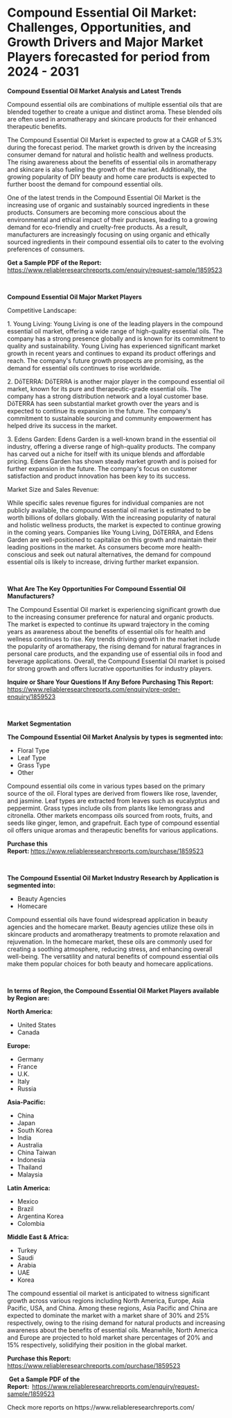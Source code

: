 <p><h1>Compound Essential Oil Market: Challenges, Opportunities, and Growth Drivers and Major Market Players forecasted for period from 2024 - 2031</h1></p><p><strong>Compound Essential Oil Market Analysis and Latest Trends</strong></p>
<p><p>Compound essential oils are combinations of multiple essential oils that are blended together to create a unique and distinct aroma. These blended oils are often used in aromatherapy and skincare products for their enhanced therapeutic benefits.</p><p>The Compound Essential Oil Market is expected to grow at a CAGR of 5.3% during the forecast period. The market growth is driven by the increasing consumer demand for natural and holistic health and wellness products. The rising awareness about the benefits of essential oils in aromatherapy and skincare is also fueling the growth of the market. Additionally, the growing popularity of DIY beauty and home care products is expected to further boost the demand for compound essential oils.</p><p>One of the latest trends in the Compound Essential Oil Market is the increasing use of organic and sustainably sourced ingredients in these products. Consumers are becoming more conscious about the environmental and ethical impact of their purchases, leading to a growing demand for eco-friendly and cruelty-free products. As a result, manufacturers are increasingly focusing on using organic and ethically sourced ingredients in their compound essential oils to cater to the evolving preferences of consumers.</p></p>
<p><strong>Get a Sample PDF of the Report:&nbsp;</strong> <a href="https://www.reliableresearchreports.com/enquiry/request-sample/1859523">https://www.reliableresearchreports.com/enquiry/request-sample/1859523</a></p>
<p>&nbsp;</p>
<p><strong>Compound Essential Oil Major Market Players</strong></p>
<p><p>Competitive Landscape:</p><p>1. Young Living: Young Living is one of the leading players in the compound essential oil market, offering a wide range of high-quality essential oils. The company has a strong presence globally and is known for its commitment to quality and sustainability. Young Living has experienced significant market growth in recent years and continues to expand its product offerings and reach. The company's future growth prospects are promising, as the demand for essential oils continues to rise worldwide.</p><p>2. DōTERRA: DōTERRA is another major player in the compound essential oil market, known for its pure and therapeutic-grade essential oils. The company has a strong distribution network and a loyal customer base. DōTERRA has seen substantial market growth over the years and is expected to continue its expansion in the future. The company's commitment to sustainable sourcing and community empowerment has helped drive its success in the market.</p><p>3. Edens Garden: Edens Garden is a well-known brand in the essential oil industry, offering a diverse range of high-quality products. The company has carved out a niche for itself with its unique blends and affordable pricing. Edens Garden has shown steady market growth and is poised for further expansion in the future. The company's focus on customer satisfaction and product innovation has been key to its success.</p><p>Market Size and Sales Revenue:</p><p>While specific sales revenue figures for individual companies are not publicly available, the compound essential oil market is estimated to be worth billions of dollars globally. With the increasing popularity of natural and holistic wellness products, the market is expected to continue growing in the coming years. Companies like Young Living, DōTERRA, and Edens Garden are well-positioned to capitalize on this growth and maintain their leading positions in the market. As consumers become more health-conscious and seek out natural alternatives, the demand for compound essential oils is likely to increase, driving further market expansion.</p></p>
<p>&nbsp;</p>
<p><strong>What Are The Key Opportunities For Compound Essential Oil Manufacturers?</strong></p>
<p><p>The Compound Essential Oil market is experiencing significant growth due to the increasing consumer preference for natural and organic products. The market is expected to continue its upward trajectory in the coming years as awareness about the benefits of essential oils for health and wellness continues to rise. Key trends driving growth in the market include the popularity of aromatherapy, the rising demand for natural fragrances in personal care products, and the expanding use of essential oils in food and beverage applications. Overall, the Compound Essential Oil market is poised for strong growth and offers lucrative opportunities for industry players.</p></p>
<p><strong>Inquire or Share Your Questions If Any Before Purchasing This Report:</strong> <a href="https://www.reliableresearchreports.com/enquiry/pre-order-enquiry/1859523">https://www.reliableresearchreports.com/enquiry/pre-order-enquiry/1859523</a></p>
<p>&nbsp;</p>
<p><strong>Market Segmentation</strong></p>
<p><strong>The Compound Essential Oil Market Analysis by types is segmented into:</strong></p>
<p><ul><li>Floral Type</li><li>Leaf Type</li><li>Grass Type</li><li>Other</li></ul></p>
<p><p>Compound essential oils come in various types based on the primary source of the oil. Floral types are derived from flowers like rose, lavender, and jasmine. Leaf types are extracted from leaves such as eucalyptus and peppermint. Grass types include oils from plants like lemongrass and citronella. Other markets encompass oils sourced from roots, fruits, and seeds like ginger, lemon, and grapefruit. Each type of compound essential oil offers unique aromas and therapeutic benefits for various applications.</p></p>
<p><strong>Purchase this Report:&nbsp;</strong><a href="https://www.reliableresearchreports.com/purchase/1859523">https://www.reliableresearchreports.com/purchase/1859523</a></p>
<p>&nbsp;</p>
<p><strong>The Compound Essential Oil Market Industry Research by Application is segmented into:</strong></p>
<p><ul><li>Beauty Agencies</li><li>Homecare</li></ul></p>
<p><p>Compound essential oils have found widespread application in beauty agencies and the homecare market. Beauty agencies utilize these oils in skincare products and aromatherapy treatments to promote relaxation and rejuvenation. In the homecare market, these oils are commonly used for creating a soothing atmosphere, reducing stress, and enhancing overall well-being. The versatility and natural benefits of compound essential oils make them popular choices for both beauty and homecare applications.</p></p>
<p>&nbsp;</p>
<p><strong>In terms of Region, the Compound Essential Oil Market Players available by Region are:</strong></p>
<p>
    <p> <strong> North America: </strong>
        <ul>
            <li>United States</li>
            <li>Canada</li>
        </ul>
        </p> 
    <p> <strong> Europe: </strong>
        <ul>
            <li>Germany</li>
            <li>France</li>
            <li>U.K.</li>
            <li>Italy</li>
            <li>Russia</li>
        </ul>
        </p> 
    <p> <strong> Asia-Pacific: </strong>
        <ul>
            <li>China</li>
            <li>Japan</li>
            <li>South Korea</li>
            <li>India</li>
            <li>Australia</li>
            <li>China Taiwan</li>
            <li>Indonesia</li>
            <li>Thailand</li>
            <li>Malaysia</li>
        </ul>
        </p> 
    <p> <strong> Latin America: </strong>
        <ul>
            <li>Mexico</li>
            <li>Brazil</li>
            <li>Argentina Korea</li>
            <li>Colombia</li>
        </ul>
        </p> 
    <p> <strong> Middle East & Africa: </strong>
        <ul>
            <li>Turkey</li>
            <li>Saudi</li>
            <li>Arabia</li>
            <li>UAE</li>
            <li>Korea</li>
        </ul>
    </p>
    </p>
<p><p>The compound essential oil market is anticipated to witness significant growth across various regions including North America, Europe, Asia Pacific, USA, and China. Among these regions, Asia Pacific and China are expected to dominate the market with a market share of 30% and 25% respectively, owing to the rising demand for natural products and increasing awareness about the benefits of essential oils. Meanwhile, North America and Europe are projected to hold market share percentages of 20% and 15% respectively, solidifying their position in the global market.</p></p>
<p><strong>Purchase this Report: </strong><a href="https://www.reliableresearchreports.com/purchase/1859523">https://www.reliableresearchreports.com/purchase/1859523</a></p>
<p>&nbsp;<strong>Get a Sample PDF of the Report:&nbsp;&nbsp;</strong><a href="https://www.reliableresearchreports.com/enquiry/request-sample/1859523">https://www.reliableresearchreports.com/enquiry/request-sample/1859523</a></p>
<p><strong></strong></p>
<p>Check more reports on https://www.reliableresearchreports.com/</p>